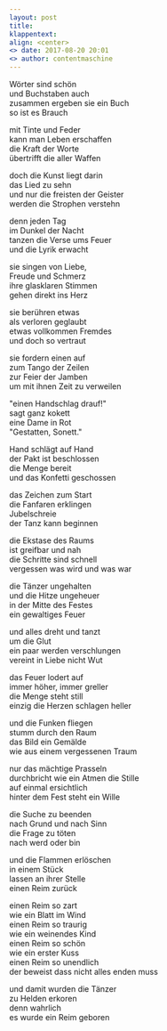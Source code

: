 ```yaml
---
layout: post
title: 
klappentext:
align: <center>
<> date: 2017-08-20 20:01
<> author: contentmaschine
---
```


Wörter sind schön <br>
und Buchstaben auch <br>
zusammen ergeben sie ein Buch <br>
so ist es Brauch <br>

mit Tinte und Feder <br>
kann man Leben erschaffen <br>
die Kraft der Worte <br>
übertrifft die aller Waffen <br>

doch die Kunst liegt darin <br>
das Lied zu sehn <br>
und nur die freisten der Geister <br>
werden die Strophen verstehn <br>

denn jeden Tag <br>
im Dunkel der Nacht <br>
tanzen die Verse ums Feuer <br>
und die Lyrik erwacht <br>

sie singen von Liebe, <br>
Freude und Schmerz <br>
ihre glasklaren Stimmen <br>
gehen direkt ins Herz <br>

sie berühren etwas <br>
als verloren geglaubt <br>
etwas vollkommen Fremdes <br>
und doch so vertraut <br>

sie fordern einen auf <br>
zum Tango der Zeilen <br>
zur Feier der Jamben <br>
um mit ihnen Zeit zu verweilen <br>

"einen Handschlag drauf!" <br>
sagt ganz kokett <br>
eine Dame in Rot <br>
"Gestatten, Sonett." <br>

Hand schlägt auf Hand <br>
der Pakt ist beschlossen <br>
die Menge bereit <br>
und das Konfetti geschossen <br>

das Zeichen zum Start <br>
die Fanfaren erklingen <br>
Jubelschreie <br>
der Tanz kann beginnen <br>

die Ekstase des Raums <br>
ist greifbar und nah <br>
die Schritte sind schnell <br>
vergessen was wird und was war <br>

die Tänzer ungehalten <br>
und die Hitze ungeheuer <br>
in der Mitte des Festes <br>
ein gewaltiges Feuer <br>

und alles dreht und tanzt <br>
um die Glut <br>
ein paar werden verschlungen <br>
vereint in Liebe nicht Wut <br>

das Feuer lodert auf <br>
immer höher, immer greller <br>
die Menge steht still <br>
einzig die Herzen schlagen heller <br>

und die Funken fliegen <br>
stumm durch den Raum <br>
das Bild ein Gemälde <br>
wie aus einem vergessenen Traum <br>

nur das mächtige Prasseln <br>
durchbricht wie ein Atmen die Stille <br>
auf einmal ersichtlich <br>
hinter dem Fest steht ein Wille <br>

die Suche zu beenden <br>
nach Grund und nach Sinn <br>
die Frage zu töten <br>
nach werd oder bin <br>

und die Flammen erlöschen <br>
in einem Stück <br>
lassen an ihrer Stelle <br>
einen Reim zurück <br>

einen Reim so zart <br>
wie ein Blatt im Wind <br>
einen Reim so traurig <br>
wie ein weinendes Kind <br>
einen Reim so schön <br>
wie ein erster Kuss <br>
einen Reim so unendlich <br>
der beweist dass nicht alles enden muss <br>

und damit wurden die Tänzer <br>
zu Helden erkoren <br>
denn wahrlich <br>
es wurde ein Reim geboren <br>
